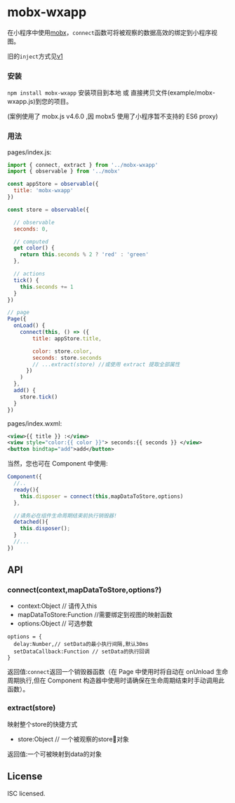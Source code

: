 # mobx-wxapp

在小程序中使用[mobx](https://github.com/mobxjs/mobx)，`connect`函数可将被观察的数据高效的绑定到小程序视图。

旧的`inject`方式见[v1](https://github.com/b5156/mobx-wxapp/tree/v1)

### 安装

`npm install mobx-wxapp` 安装项目到本地 或 直接拷贝文件(example/mobx-wxapp.js)到您的项目。

(案例使用了 mobx.js v4.6.0 ,因 mobx5 使用了小程序暂不支持的 ES6 proxy)

### 用法

pages/index.js:

```JavaScript
import { connect, extract } from '../mobx-wxapp'
import { observable } from '../mobx'

const appStore = observable({
  title: 'mobx-wxapp'
})

const store = observable({

  // observable
  seconds: 0,

  // computed
  get color() {
    return this.seconds % 2 ? 'red' : 'green'
  },

  // actions
  tick() {
    this.seconds += 1
  }
})

// page
Page({
  onLoad() {
    connect(this, () => ({
        title: appStore.title,

        color: store.color,
        seconds: store.seconds
        // ...extract(store) //或使用 extract 提取全部属性
      })
    )
  },
  add() {
    store.tick()
  }
})

```
pages/index.wxml:

```xml
<view>{{ title }} :</view>
<view style="color:{{ color }}"> seconds:{{ seconds }} </view>
<button bindtap="add">add</button>
```

当然，您也可在 Component 中使用:

```JavaScript
Component({
  //..
  ready(){
    this.disposer = connect(this,mapDataToStore,options)
  },

  //请务必在组件生命周期结束前执行销毁器!
  detached(){
    this.disposer();
  }
  //...
})
```

## API

### connect(context,mapDataToStore,options?)
+ context:Object // 请传入this
+ mapDataToStore:Function //需要绑定到视图的映射函数
+ options:Object // 可选参数

```
options = {
  delay:Number,// setData的最小执行间隔,默认30ms
  setDataCallback:Function // setData的执行回调
}
```
返回值:`connect`返回一个销毁器函数（在 Page 中使用时将自动在 onUnload 生命周期执行,但在 Component 构造器中使用时请确保在生命周期结束时手动调用此函数）。

### extract(store)
映射整个store的快捷方式
+ store:Object // 一个被观察的store对象

返回值:一个可被映射到data的对象


## License

ISC licensed.
